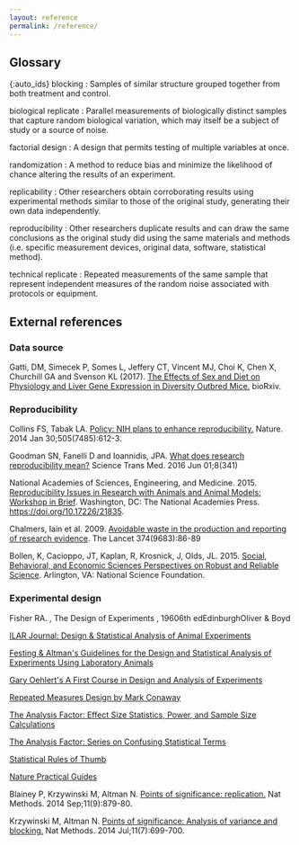 ```yaml
---
layout: reference
permalink: /reference/
---
```


## Glossary

{:auto_ids}
blocking
:    Samples of similar structure grouped together from both treatment and control.

biological replicate
:   Parallel measurements of biologically distinct samples that capture random biological variation,
    which may itself be a subject of study or a source of noise.

factorial design
:   A design that permits testing of multiple variables at once.

randomization
:    A method to reduce bias and minimize the likelihood of chance altering the results of an experiment.

replicability
:   Other researchers obtain corroborating results using experimental methods similar to those of the original study,
    generating their own data independently.

reproducibility
:   Other researchers duplicate results and can draw the same conclusions as the original study did using
    the same materials and methods (i.e. specific measurement devices, original data, software, statistical method).
 
technical replicate
:   Repeated measurements of the same sample that represent independent measures of the random noise
    associated with protocols or equipment.




## External references

### Data source
Gatti, DM, Simecek P, Somes L, Jeffery CT, Vincent MJ, Choi K, Chen X, Churchill GA and Svenson KL (2017).
[The Effects of Sex and Diet on Physiology and Liver Gene Expression in Diversity Outbred Mice.](https://www.biorxiv.org/content/early/2017/01/05/098657.full.pdf+html) bioRxiv.

### Reproducibility
Collins FS, Tabak LA. [Policy: NIH plans to enhance reproducibility.](https://www.nature.com/news/policy-nih-plans-to-enhance-reproducibility-1.14586) Nature. 2014 Jan 30;505(7485):612-3.

Goodman SN, Fanelli D and Ioannidis, JPA. [What does research reproducibility mean?](http://stm.sciencemag.org/content/8/341/341ps12.full) Science Trans Med. 2016 Jun 01;8(341)

National Academies of Sciences, Engineering, and Medicine. 2015. [Reproducibility Issues in Research with Animals and Animal Models: Workshop in Brief](https://www.nap.edu/read/21835/). Washington, DC: The National Academies Press. https://doi.org/10.17226/21835.

Chalmers, Iain et al. 2009. [Avoidable waste in the production and reporting of research evidence](https://www.thelancet.com/journals/lancet/article/PIIS0140673609603299/fulltext?rss=yes). The Lancet 374(9683):86-89

Bollen, K, Cacioppo, JT, Kaplan, R, Krosnick, J, Olds, JL. 2015. [Social, Behavioral, and Economic Sciences Perspectives on Robust and Reliable Science](https://www.nsf.gov/sbe/AC_Materials/SBE_Robust_and_Reliable_Research_Report.pdf). Arlington, VA: National Science Foundation.



### Experimental design
Fisher RA. , The Design of Experiments , 19606th edEdinburghOliver & Boyd

[ILAR Journal: Design & Statistical Analysis of Animal Experiments](https://academic.oup.com/ilarjournal/issue/55/3)

[Festing & Altman's Guidelines for the Design and Statistical Analysis of Experiments
Using Laboratory Animals](http://www.3rs-reduction.co.uk/assets/applets/Festing_Altman.pdf)

[Gary Oehlert's A First Course in Design and Analysis of Experiments](http://users.stat.umn.edu/~gary/book/fcdae.pdf)

[Repeated Measures Design by Mark Conaway](http://biostat.mc.vanderbilt.edu/wiki/pub/Main/ClinStat/repmeas.PDF)

[The Analysis Factor: Effect Size Statistics, Power, and Sample Size Calculations](https://www.theanalysisfactor.com/resources/by-topic/effect-size-statistics-power-and-sample-size-calculations/)

[The Analysis Factor: Series on Confusing Statistical Terms](http://www.theanalysisfactor.com/series-on-confusing-statistical-terms/)

[Statistical Rules of Thumb](https://www.amazon.com/Statistical-Rules-Thumb-Gerald-Belle/dp/0470144483)

[Nature Practical Guides](https://www.nature.com/collections/qghhqm/content/practical-guides)

Blainey P, Krzywinski M, Altman N. [Points of significance: replication.](https://www.nature.com/articles/nmeth.3091) Nat Methods. 2014 Sep;11(9):879-80.

Krzywinski M, Altman N. [Points of significance: Analysis of variance and blocking.](https://www.nature.com/articles/nmeth.3005) Nat Methods. 2014 Jul;11(7):699-700.





